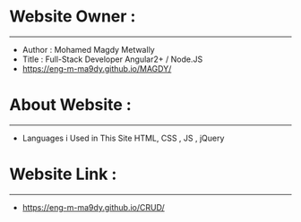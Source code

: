 # Website Owner :
-----------------------
- Author : Mohamed Magdy Metwally
- Title : Full-Stack Developer Angular2+ / Node.JS
- https://eng-m-ma9dy.github.io/MAGDY/
#
# About Website :
-----------------------
- Languages i Used in This Site HTML, CSS , JS , jQuery
#
# Website Link :
------------------------
- https://eng-m-ma9dy.github.io/CRUD/
